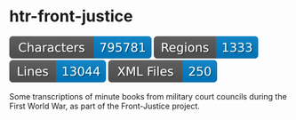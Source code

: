 # htr-front-justice

![characters badge](badges/characters.svg) ![regions badge](badges/regions.svg) ![lines badge](badges/lines.svg) ![files badge](badges/files.svg) 

Some transcriptions of minute books from military court councils during the First World War, as part of the Front-Justice project.
